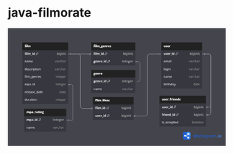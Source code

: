 # java-filmorate
![filmorate ER diagram](https://github.com/ihiwblby/java-filmorate/blob/main/filmorate%20ER-diagram.png)
